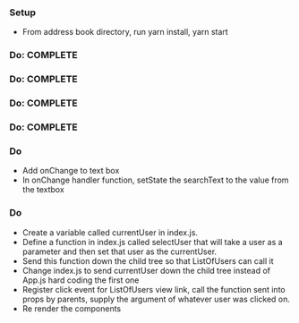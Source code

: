 ### Setup
* From address book directory, run yarn install, yarn start

### Do: COMPLETE
<!-- * Import the array of users into index.js
* Create a folder in src called components to hold all our components
* Create the UserDetail and ListOfUsers functional components
* Import and use components in App
* Send the user array into Apps and then into ListOfUsers
* Send the first user from the array down into the UserDetail component -->

### Do: COMPLETE
<!-- * Add a button to the ListOfUsers component that says Hide -->
<!-- * Add an onClick to the button and a handler -->
<!-- * Make clicking the button hide the list and change the text to “Show” -->
<!-- * If you click it again it will show the list and change the text back to “Hide” -->

### Do: COMPLETE
<!-- * Change ListOfUsers to be a class component -->
<!-- * Add a constructor -->
<!-- * Add a property called “state” that is an object -->
<!-- * Add a property on the state object called "visible" -->
<!-- * Add a method called “render” that returns the jsx the function returned -->

### Do: COMPLETE
<!-- * Add text box anywhere to ListOfUsers with a label “Search”
* In ListOfUsers add a state property “searchText”, default to “” -->
<!-- * Assign searchText to the value attribute of the text box -->

### Do
* Add onChange to text box
* In onChange handler function, setState the searchText to the value from the textbox

### Do
* Create a variable called currentUser in index.js.
* Define a function in index.js called selectUser that will take a user as a parameter and then set that user as the currentUser.
* Send this function down the child tree so that ListOfUsers can call it
* Change index.js to send currentUser down the child tree instead of App.js hard coding the first one
* Register click event for ListOfUsers view link, call the function sent into props by parents, supply the argument of whatever user was clicked on.
* Re render the components
